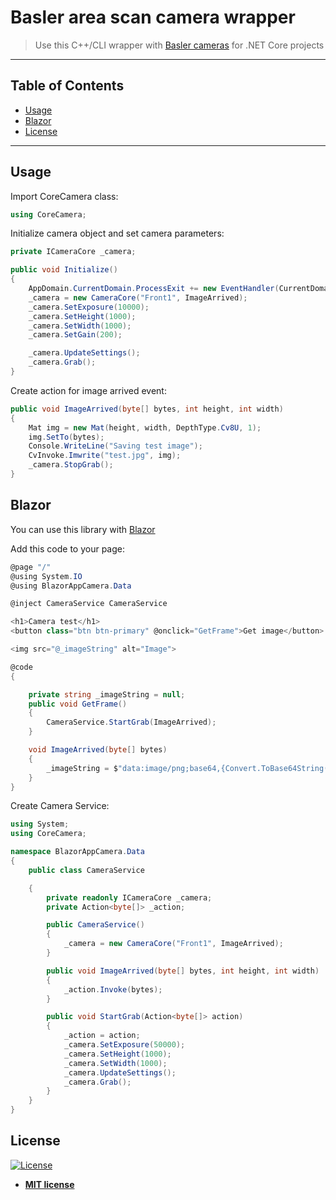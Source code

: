 # Basler area scan camera wrapper  

> Use this C++/CLI wrapper with [Basler cameras](https://www.baslerweb.com/en/products/) for .NET Core projects



---

## Table of Contents

- [Usage](#usage)
- [Blazor](#blazor)
- [License](#license)

---

## Usage
Import CoreCamera class:
```C#
using CoreCamera;
```
Initialize camera object and set camera parameters:
```C#
private ICameraCore _camera;

public void Initialize()
{
    AppDomain.CurrentDomain.ProcessExit += new EventHandler(CurrentDomain_ProcessExit);
    _camera = new CameraCore("Front1", ImageArrived);
    _camera.SetExposure(10000);
    _camera.SetHeight(1000);
    _camera.SetWidth(1000);
    _camera.SetGain(200);

    _camera.UpdateSettings();
    _camera.Grab();
}
```
Create action for image arrived event:
```C#
public void ImageArrived(byte[] bytes, int height, int width)
{
    Mat img = new Mat(height, width, DepthType.Cv8U, 1);
    img.SetTo(bytes);
    Console.WriteLine("Saving test image");
    CvInvoke.Imwrite("test.jpg", img);
    _camera.StopGrab();
}        
```
## Blazor
You can use this library with [Blazor](https://docs.microsoft.com/en-us/aspnet/core/blazor/get-started?view=aspnetcore-3.1&tabs=visual-studio)

Add this code to your page:

```C#
@page "/"
@using System.IO
@using BlazorAppCamera.Data

@inject CameraService CameraService

<h1>Camera test</h1>
<button class="btn btn-primary" @onclick="GetFrame">Get image</button>

<img src="@_imageString" alt="Image">

@code
{

    private string _imageString = null;
    public void GetFrame()
    {
        CameraService.StartGrab(ImageArrived);
    }

    void ImageArrived(byte[] bytes)
    {
        _imageString = $"data:image/png;base64,{Convert.ToBase64String(bytes)}";
    }
}
```
Create Camera Service:

```C#
using System;
using CoreCamera;

namespace BlazorAppCamera.Data
{
    public class CameraService

    {
        private readonly ICameraCore _camera;
        private Action<byte[]> _action;

        public CameraService()
        {
            _camera = new CameraCore("Front1", ImageArrived);
        }

        public void ImageArrived(byte[] bytes, int height, int width)
        {
            _action.Invoke(bytes);
        }

        public void StartGrab(Action<byte[]> action)
        {
            _action = action;
            _camera.SetExposure(50000);
            _camera.SetHeight(1000);
            _camera.SetWidth(1000);
            _camera.UpdateSettings();
            _camera.Grab();
        }
    }
}
```



## License

[![License](http://img.shields.io/:license-mit-blue.svg?style=flat-square)](http://badges.mit-license.org)

- **[MIT license](http://opensource.org/licenses/mit-license.php)**




